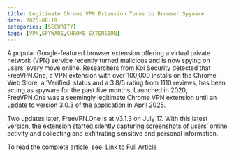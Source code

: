 ```yaml
---
title: Legitimate Chrome VPN Extension Turns to Browser Spyware
date: 2025-08-19
categories: [SECURITY]
tags: [VPN,SPYWARE,CHROME EXTENSION]
---
```


A popular Google-featured browser extension offering a virtual private network (VPN) service recently turned malicious and is now spying on users’ every move online. Researchers from Koi Security detected that FreeVPN.One, a VPN extension with over 100,000 installs on the Chrome Web Store, a ‘Verified’ status and a 3.8/5 rating from 1110 reviews, has been acting as spyware for the past five months. Launched in 2020, FreeVPN.One was a seemingly legitimate Chrome VPN extension until an update to version 3.0.3 of the application in April 2025. 

Two updates later, FreeVPN.One is at v3.1.3 on July 17. With this latest version, the extension started silently capturing screenshots of users’ online activity and collecting and exfiltrating sensitive and personal information.

To read the complete article, see: [Link to Full Article](https://www.infosecurity-magazine.com/news/chrome-vpn-extension-spyware/) 